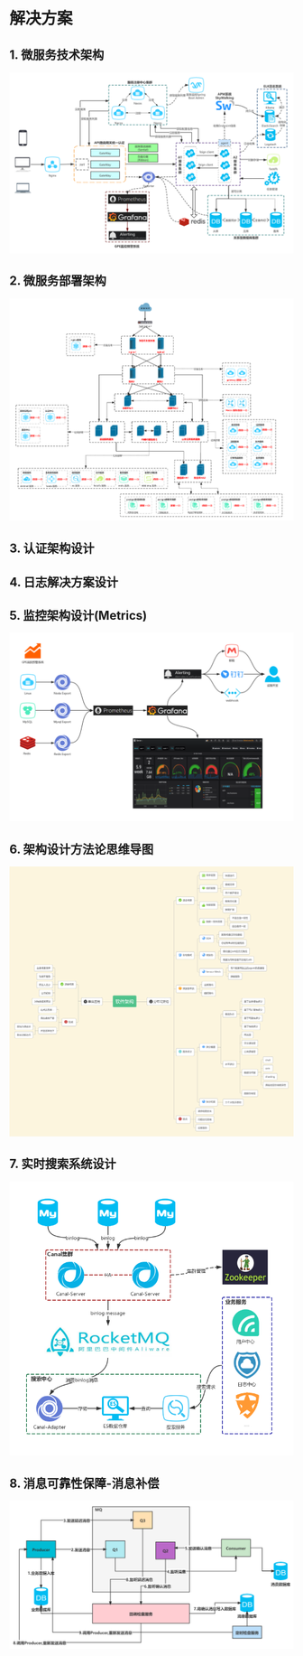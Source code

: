 # 解决方案

## 1. 微服务技术架构

![](../../assets/_images/java/project/spring_cloud_1.png)

## 2. 微服务部署架构

![](../../assets/_images/java/project/spring_cloud_2.png)

## 3. 认证架构设计

## 4. 日志解决方案设计

## 5. 监控架构设计(Metrics)

![](../../assets/_images/java/project/gpe.png)

## 6. 架构设计方法论思维导图

![](../../assets/_images/java/project/map.png)

## 7. 实时搜索系统设计

![](../../assets/_images/java/project/search.png)

## 8. 消息可靠性保障-消息补偿

![](../../assets/_images/java/project/rabbitmq.png)

